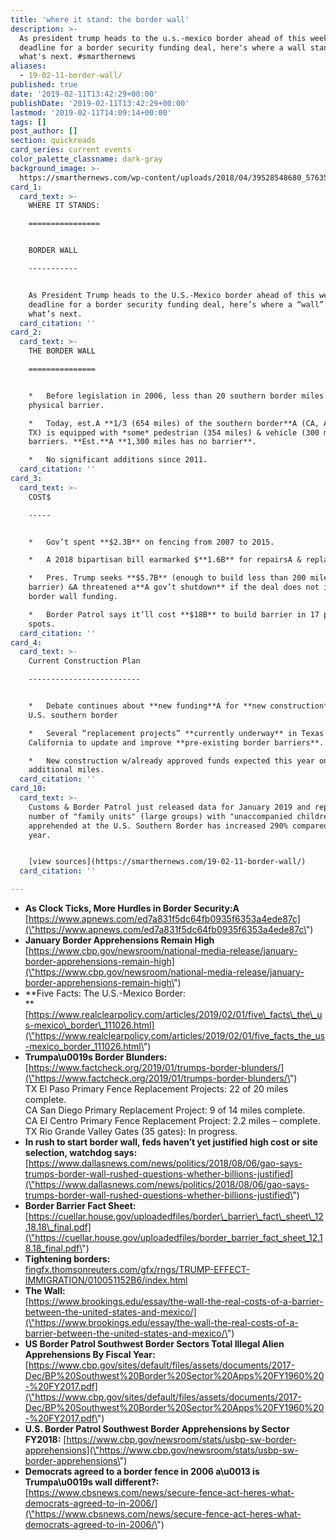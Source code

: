 ```yaml
---
title: 'where it stand: the border wall'
description: >-
  As president trump heads to the u.s.-mexico border ahead of this week's
  deadline for a border security funding deal, here's where a wall stands &
  what's next. #smarthernews
aliases:
  - 19-02-11-border-wall/
published: true
date: '2019-02-11T13:42:29+00:00'
publishDate: '2019-02-11T13:42:29+00:00'
lastmod: '2019-02-11T14:09:14+00:00'
tags: []
post_author: []
section: quickreads
card_series: current events
color_palette_classname: dark-gray
background_image: >-
  https://smarthernews.com/wp-content/uploads/2018/04/39528548680_5763542efe_k.jpg
card_1:
  card_text: >-
    WHERE IT STANDS:

    ================


    BORDER WALL

    -----------


    As President Trump heads to the U.S.-Mexico border ahead of this week’s
    deadline for a border security funding deal, here’s where a “wall” stands &
    what’s next.
  card_citation: ''
card_2:
  card_text: >-
    THE BORDER WALL

    ===============


    *   Before legislation in 2006, less than 20 southern border miles had a
    physical barrier.

    *   Today, est.A **1/3 (654 miles) of the southern border**A (CA, AZ, NM &
    TX) is equipped with *some* pedestrian (354 miles) & vehicle (300 miles)
    barriers. **Est.**A **1,300 miles has no barrier**.

    *   No significant additions since 2011.
  card_citation: ''
card_3:
  card_text: >-
    COST$

    -----


    *   Gov’t spent **$2.3B** on fencing from 2007 to 2015.

    *   A 2018 bipartisan bill earmarked $**1.6B** for repairsA & replacements.

    *   Pres. Trump seeks **$5.7B** (enough to build less than 200 miles of new
    barrier) &A threatened a**A gov’t shutdown** if the deal does not include
    border wall funding.

    *   Border Patrol says it’ll cost **$18B** to build barrier in 17 priority
    spots.
  card_citation: ''
card_4:
  card_text: >-
    Current Construction Plan

    -------------------------


    *   Debate continues about **new funding**A for **new construction** at the
    U.S. southern border

    *   Several “replacement projects” **currently underway** in Texas &
    California to update and improve **pre-existing border barriers**.

    *   New construction w/already approved funds expected this year on 61
    additional miles.
  card_citation: ''
card_10:
  card_text: >-
    Customs & Border Patrol just released data for January 2019 and reported the
    number of "family units" (large groups) with "unaccompanied children"
    apprehended at the U.S. Southern Border has increased 290% compared to last
    year.


    [view sources](https://smarthernews.com/19-02-11-border-wall/)
  card_citation: ''

---
```

*   **As Clock Ticks, More Hurdles in Border Security:A**  
    [https://www.apnews.com/ed7a831f5dc64fb0935f6353a4ede87c](\"https://www.apnews.com/ed7a831f5dc64fb0935f6353a4ede87c\")
*   **January Border Apprehensions Remain High**  
    [https://www.cbp.gov/newsroom/national-media-release/january-border-apprehensions-remain-high](\"https://www.cbp.gov/newsroom/national-media-release/january-border-apprehensions-remain-high\")
*   **Five Facts: The U.S.-Mexico Border:  
    **[https://www.realclearpolicy.com/articles/2019/02/01/five\_facts\_the\_us-mexico\_border\_111026.html](\"https://www.realclearpolicy.com/articles/2019/02/01/five_facts_the_us-mexico_border_111026.html\")
*   **Trumpa\\u0019s Border Blunders:**  
    [https://www.factcheck.org/2019/01/trumps-border-blunders/](\"https://www.factcheck.org/2019/01/trumps-border-blunders/\")  
    TX El Paso Primary Fence Replacement Projects: 22 of 20 miles complete.  
    CA San Diego Primary Replacement Project: 9 of 14 miles complete.  
    CA El Centro Primary Fence Replacement Project: 2.2 miles – complete.  
    TX Rio Grande Valley Gates (35 gates): In progress.
*   **In rush to start border wall, feds haven’t yet justified high cost or site selection, watchdog says:**  
    [https://www.dallasnews.com/news/politics/2018/08/06/gao-says-trumps-border-wall-rushed-questions-whether-billions-justified](\"https://www.dallasnews.com/news/politics/2018/08/06/gao-says-trumps-border-wall-rushed-questions-whether-billions-justified\")
*   **Border Barrier Fact Sheet:** [https://cuellar.house.gov/uploadedfiles/border\_barrier\_fact\_sheet\_12.18.18\_final.pdf](\"https://cuellar.house.gov/uploadedfiles/border_barrier_fact_sheet_12.18.18_final.pdf\")
*   **Tightening borders:**  
    [fingfx.thomsonreuters.com/gfx/rngs/TRUMP-EFFECT-IMMIGRATION/010051152B6/index.html](\"http://fingfx.thomsonreuters.com/gfx/rngs/TRUMP-EFFECT-IMMIGRATION/010051152B6/index.html\")
*   **The Wall:**  
    [https://www.brookings.edu/essay/the-wall-the-real-costs-of-a-barrier-between-the-united-states-and-mexico/](\"https://www.brookings.edu/essay/the-wall-the-real-costs-of-a-barrier-between-the-united-states-and-mexico/\")
*   **US Border Patrol Southwest Border Sectors Total Illegal Alien Apprehensions By Fiscal Year:**  
    [https://www.cbp.gov/sites/default/files/assets/documents/2017-Dec/BP%20Southwest%20Border%20Sector%20Apps%20FY1960%20-%20FY2017.pdf](\"https://www.cbp.gov/sites/default/files/assets/documents/2017-Dec/BP%20Southwest%20Border%20Sector%20Apps%20FY1960%20-%20FY2017.pdf\")
*   **U.S. Border Patrol Southwest Border Apprehensions by Sector FY2018:** [https://www.cbp.gov/newsroom/stats/usbp-sw-border-apprehensions](\"https://www.cbp.gov/newsroom/stats/usbp-sw-border-apprehensions\")
*   **Democrats agreed to a border fence in 2006 a\\u0013 is Trumpa\\u0019s wall different?:** [https://www.cbsnews.com/news/secure-fence-act-heres-what-democrats-agreed-to-in-2006/](\"https://www.cbsnews.com/news/secure-fence-act-heres-what-democrats-agreed-to-in-2006/\")